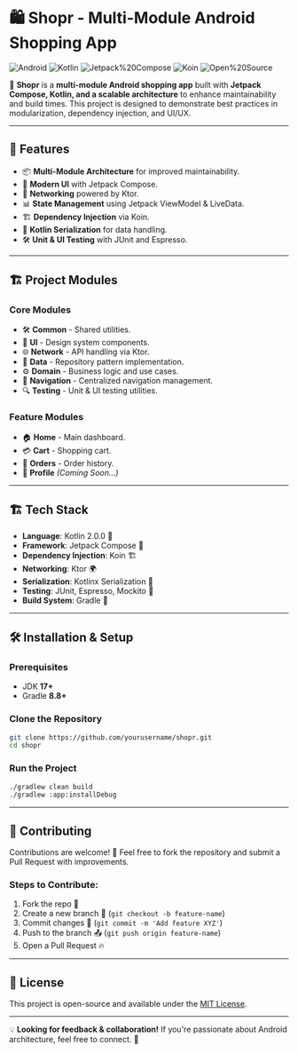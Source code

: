# 🛍️ Shopr - Multi-Module Android Shopping App

![Android](https://img.shields.io/badge/Android-✅-green) ![Kotlin](https://img.shields.io/badge/Kotlin-2.0.0-blue) ![Jetpack%20Compose](https://img.shields.io/badge/Jetpack%20Compose-%F0%9F%9A%80-orange) ![Koin](https://img.shields.io/badge/Koin-DI-yellow) ![Open%20Source](https://img.shields.io/badge/Open%20Source-%E2%9C%94%EF%B8%8F-lightgrey)

🚀 **Shopr** is a **multi-module Android shopping app** built with **Jetpack Compose, Kotlin, and a scalable architecture** to enhance maintainability and build times. This project is designed to demonstrate best practices in modularization, dependency injection, and UI/UX.

---

## 📌 Features

- 📦 **Multi-Module Architecture** for improved maintainability.
- 🎨 **Modern UI** with Jetpack Compose.
- 🔗 **Networking** powered by Ktor.
- 📊 **State Management** using Jetpack ViewModel & LiveData.
- 🏗️ **Dependency Injection** via Koin.
- 📜 **Kotlin Serialization** for data handling.
- 🛠️ **Unit & UI Testing** with JUnit and Espresso.

---

## 🏗️ Project Modules

### **Core Modules**

- 🛠️ **Common** - Shared utilities.
- 🎨 **UI** - Design system components.
- 🌐 **Network** - API handling via Ktor.
- 💾 **Data** - Repository pattern implementation.
- ⚙️ **Domain** - Business logic and use cases.
- 🧭 **Navigation** - Centralized navigation management.
- 🔍 **Testing** - Unit & UI testing utilities.

### **Feature Modules**

- 🏠 **Home** - Main dashboard.
- 💳 **Cart** - Shopping cart.
- 🛒 **Orders** - Order history.
- 👤 **Profile** *(Coming Soon...)*

---

## 🏗️ Tech Stack

- **Language**: Kotlin 2.0.0 🚀
- **Framework**: Jetpack Compose 🎨
- **Dependency Injection**: Koin 🏗️
- **Networking**: Ktor 🌍
- **Serialization**: Kotlinx Serialization 📜
- **Testing**: JUnit, Espresso, Mockito 🔬
- **Build System**: Gradle 🔧

---

## 🛠️ Installation & Setup

### **Prerequisites**

- JDK **17+**
- Gradle **8.8+**

### **Clone the Repository**

```sh
git clone https://github.com/yourusername/shopr.git
cd shopr
```

### **Run the Project**

```sh
./gradlew clean build
./gradlew :app:installDebug
```

---

## 🚀 Contributing

Contributions are welcome! 🎉 Feel free to fork the repository and submit a Pull Request with improvements.

### **Steps to Contribute:**

1. Fork the repo 🍴
2. Create a new branch 🚀 (`git checkout -b feature-name`)
3. Commit changes 🎯 (`git commit -m 'Add feature XYZ'`)
4. Push to the branch 📤 (`git push origin feature-name`)
5. Open a Pull Request 🔥

---

## 📝 License

This project is open-source and available under the [MIT License](LICENSE).

---

💡 **Looking for feedback & collaboration!** If you're passionate about Android architecture, feel free to connect. 🚀
